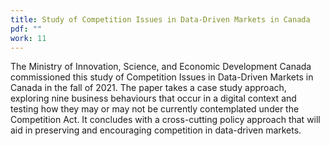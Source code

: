 ```yaml
---
title: Study of Competition Issues in Data-Driven Markets in Canada
pdf: ""
work: 11
---
```

The Ministry of Innovation, Science, and Economic Development Canada commissioned this study of Competition Issues in Data-Driven Markets in Canada in the fall of 2021. The paper takes a case study approach, exploring nine business behaviours that occur in a digital context and testing how they may or may not be currently contemplated under the Competition Act. It concludes with a cross-cutting policy approach that will aid in preserving and encouraging competition in data-driven markets.
